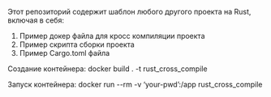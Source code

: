 Этот репозиторий содержит шаблон любого другого проекта на Rust, включая в себя:
1) Пример докер файла для кросс компиляции проекта
2) Пример скрипта сборки проекта
3) Пример Cargo.toml файла

Создание контейнера:
docker build . -t rust_cross_compile

Запуск контейнера:
docker run --rm -v ‘your-pwd’:/app rust_cross_compile

